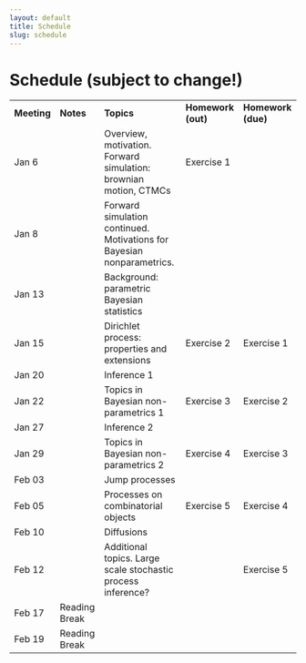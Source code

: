 ```yaml
---
layout: default
title: Schedule
slug: schedule
---
```


Schedule (subject to change!)
=============================


<table>  <tr>    <td><b>Meeting</b></td>    <td><b>Notes</b></td>    <td><b>Topics</b></td>    <td><b>Homework (out)</b></td>    <td><b>Homework (due)</b></td>  </tr>  <tr>    <td>Jan 6</td>    <td></td>    <td>Overview, motivation. Forward simulation: brownian motion, CTMCs</td>    <td>Exercise 1</td>    <td></td>  </tr>  <tr>    <td>Jan 8</td>    <td></td>    <td>Forward simulation continued. Motivations for Bayesian nonparametrics.</td>    <td></td>    <td></td>  </tr>  <tr>    <td>Jan 13</td>    <td></td>    <td>Background: parametric Bayesian statistics</td>    <td></td>    <td></td>  </tr>  <tr>    <td>Jan 15</td>    <td></td>    <td>Dirichlet process: properties and extensions</td>    <td>Exercise 2</td>    <td>Exercise 1</td>  </tr>  <tr>    <td>Jan 20</td>    <td></td>    <td>Inference 1</td>    <td></td>    <td></td>  </tr>  <tr>    <td>Jan 22</td>    <td></td>    <td>Topics in Bayesian non-parametrics 1</td>    <td>Exercise 3</td>    <td>Exercise 2</td>  </tr>  <tr>    <td>Jan 27</td>    <td></td>    <td>Inference 2</td>    <td></td>    <td></td>  </tr>  <tr>    <td>Jan 29</td>    <td></td>    <td>Topics in Bayesian non-parametrics 2</td>    <td>Exercise 4</td>    <td>Exercise 3</td>  </tr>  <tr>    <td>Feb 03</td>    <td></td>    <td>Jump processes</td>    <td></td>    <td></td>  </tr>  <tr>    <td>Feb 05</td>    <td></td>    <td>Processes on combinatorial objects</td>    <td>Exercise 5</td>    <td>Exercise 4</td>  </tr>  <tr>    <td>Feb 10</td>    <td></td>    <td>Diffusions</td>    <td></td>    <td></td>  </tr>  <tr>    <td>Feb 12</td>    <td></td>    <td>Additional topics. Large scale stochastic process inference?</td>    <td></td>    <td>Exercise 5</td>  </tr>  <tr>    <td>Feb 17</td>    <td>Reading Break</td>    <td></td>    <td></td>    <td></td>  </tr>  <tr>    <td>Feb 19</td>    <td>Reading Break</td>    <td></td>    <td></td>    <td></td>  </tr><!-- schedule --></table>

